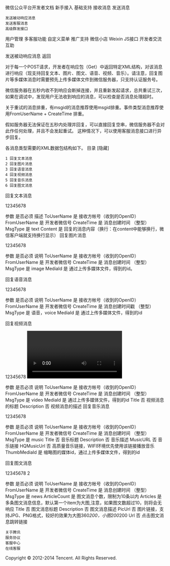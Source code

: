
微信公众平台开发者文档
新手接入
基础支持
接收消息
发送消息

    发送被动响应消息
    发送客服消息
    高级群发接口

用户管理
多客服功能
自定义菜单
推广支持
微信小店
Weixin JS接口
开发者交流互助

发送被动响应消息
返回

对于每一个POST请求，开发者在响应包（Get）中返回特定XML结构，对该消息进行响应（现支持回复文本、图片、图文、语音、视频、音乐）。请注意，回复图片等多媒体消息时需要预先上传多媒体文件到微信服务器，只支持认证服务号。

微信服务器在五秒内收不到响应会断掉连接，并且重新发起请求，总共重试三次，如果在调试中，发现用户无法收到响应的消息，可以检查是否消息处理超时。

关于重试的消息排重，有msgid的消息推荐使用msgid排重。事件类型消息推荐使用FromUserName + CreateTime 排重。

假如服务器无法保证在五秒内处理并回复，可以直接回复空串，微信服务器不会对此作任何处理，并且不会发起重试。 这种情况下，可以使用客服消息接口进行异步回复。

各消息类型需要的XML数据包结构如下。
目录
[隐藏]

    1 回复文本消息
    2 回复图片消息
    3 回复语音消息
    4 回复视频消息
    5 回复音乐消息
    6 回复图文消息

回复文本消息

<xml>
<ToUserName><![CDATA[toUser]]></ToUserName>
<FromUserName><![CDATA[fromUser]]></FromUserName>
<CreateTime>12345678</CreateTime>
<MsgType><![CDATA[text]]></MsgType>
<Content><![CDATA[你好]]></Content>
</xml>

参数 	是否必须 	描述
ToUserName 	是 	接收方帐号（收到的OpenID）
FromUserName 	是 	开发者微信号
CreateTime 	是 	消息创建时间 （整型）
MsgType 	是 	text
Content 	是 	回复的消息内容（换行：在content中能够换行，微信客户端就支持换行显示）
回复图片消息

<xml>
<ToUserName><![CDATA[toUser]]></ToUserName>
<FromUserName><![CDATA[fromUser]]></FromUserName>
<CreateTime>12345678</CreateTime>
<MsgType><![CDATA[image]]></MsgType>
<Image>
<MediaId><![CDATA[media_id]]></MediaId>
</Image>
</xml>

参数 	是否必须 	说明
ToUserName 	是 	接收方帐号（收到的OpenID）
FromUserName 	是 	开发者微信号
CreateTime 	是 	消息创建时间 （整型）
MsgType 	是 	image
MediaId 	是 	通过上传多媒体文件，得到的id。


回复语音消息

<xml>
<ToUserName><![CDATA[toUser]]></ToUserName>
<FromUserName><![CDATA[fromUser]]></FromUserName>
<CreateTime>12345678</CreateTime>
<MsgType><![CDATA[voice]]></MsgType>
<Voice>
<MediaId><![CDATA[media_id]]></MediaId>
</Voice>
</xml>

参数 	是否必须 	说明
ToUserName 	是 	接收方帐号（收到的OpenID）
FromUserName 	是 	开发者微信号
CreateTime 	是 	消息创建时间戳 （整型）
MsgType 	是 	语音，voice
MediaId 	是 	通过上传多媒体文件，得到的id


回复视频消息

<xml>
<ToUserName><![CDATA[toUser]]></ToUserName>
<FromUserName><![CDATA[fromUser]]></FromUserName>
<CreateTime>12345678</CreateTime>
<MsgType><![CDATA[video]]></MsgType>
<Video>
<MediaId><![CDATA[media_id]]></MediaId>
<Title><![CDATA[title]]></Title>
<Description><![CDATA[description]]></Description>
</Video> 
</xml>

参数 	是否必须 	说明
ToUserName 	是 	接收方帐号（收到的OpenID）
FromUserName 	是 	开发者微信号
CreateTime 	是 	消息创建时间 （整型）
MsgType 	是 	video
MediaId 	是 	通过上传多媒体文件，得到的id
Title 	否 	视频消息的标题
Description 	否 	视频消息的描述
回复音乐消息

<xml>
<ToUserName><![CDATA[toUser]]></ToUserName>
<FromUserName><![CDATA[fromUser]]></FromUserName>
<CreateTime>12345678</CreateTime>
<MsgType><![CDATA[music]]></MsgType>
<Music>
<Title><![CDATA[TITLE]]></Title>
<Description><![CDATA[DESCRIPTION]]></Description>
<MusicUrl><![CDATA[MUSIC_Url]]></MusicUrl>
<HQMusicUrl><![CDATA[HQ_MUSIC_Url]]></HQMusicUrl>
<ThumbMediaId><![CDATA[media_id]]></ThumbMediaId>
</Music>
</xml>

参数 	是否必须 	说明
ToUserName 	是 	接收方帐号（收到的OpenID）
FromUserName 	是 	开发者微信号
CreateTime 	是 	消息创建时间 （整型）
MsgType 	是 	music
Title 	否 	音乐标题
Description 	否 	音乐描述
MusicURL 	否 	音乐链接
HQMusicUrl 	否 	高质量音乐链接，WIFI环境优先使用该链接播放音乐
ThumbMediaId 	是 	缩略图的媒体id，通过上传多媒体文件，得到的id


回复图文消息

<xml>
<ToUserName><![CDATA[toUser]]></ToUserName>
<FromUserName><![CDATA[fromUser]]></FromUserName>
<CreateTime>12345678</CreateTime>
<MsgType><![CDATA[news]]></MsgType>
<ArticleCount>2</ArticleCount>
<Articles>
<item>
<Title><![CDATA[title1]]></Title> 
<Description><![CDATA[description1]]></Description>
<PicUrl><![CDATA[picurl]]></PicUrl>
<Url><![CDATA[url]]></Url>
</item>
<item>
<Title><![CDATA[title]]></Title>
<Description><![CDATA[description]]></Description>
<PicUrl><![CDATA[picurl]]></PicUrl>
<Url><![CDATA[url]]></Url>
</item>
</Articles>
</xml> 

参数 	是否必须 	说明
ToUserName 	是 	接收方帐号（收到的OpenID）
FromUserName 	是 	开发者微信号
CreateTime 	是 	消息创建时间 （整型）
MsgType 	是 	news
ArticleCount 	是 	图文消息个数，限制为10条以内
Articles 	是 	多条图文消息信息，默认第一个item为大图,注意，如果图文数超过10，则将会无响应
Title 	否 	图文消息标题
Description 	否 	图文消息描述
PicUrl 	否 	图片链接，支持JPG、PNG格式，较好的效果为大图360*200，小图200*200
Url 	否 	点击图文消息跳转链接

    关于腾讯
    服务协议
    客服中心
    在线客服

Copyright © 2012-2014 Tencent. All Rights Reserved.


